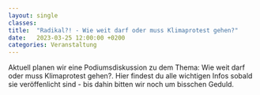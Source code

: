```yaml
---
layout: single
classes: 
title:  "Radikal?! - Wie weit darf oder muss Klimaprotest gehen?"
date:   2023-03-25 12:00:00 +0200
categories: Veranstaltung
---
```


Aktuell planen wir eine Podiumsdiskussion zu dem Thema: Wie weit darf oder muss Klimaprotest gehen?. Hier findest du alle wichtigen Infos sobald sie veröffenlicht sind - bis dahin bitten wir noch um bisschen Geduld. 
